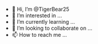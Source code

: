 - 👋 Hi, I’m @TigerBear25
- 👀 I’m interested in ...
- 🌱 I’m currently learning ...
- 💞️ I’m looking to collaborate on ...
- 📫 How to reach me ...

<!---
TigerBear25/TigerBear25 is a ✨ special ✨ repository because its `README.md` (this file) appears on your GitHub profile.
You can click the Preview link to take a look at your changes.
Facebook: https://www.facebook.com/lehoangtrung.nguyen/
--->
